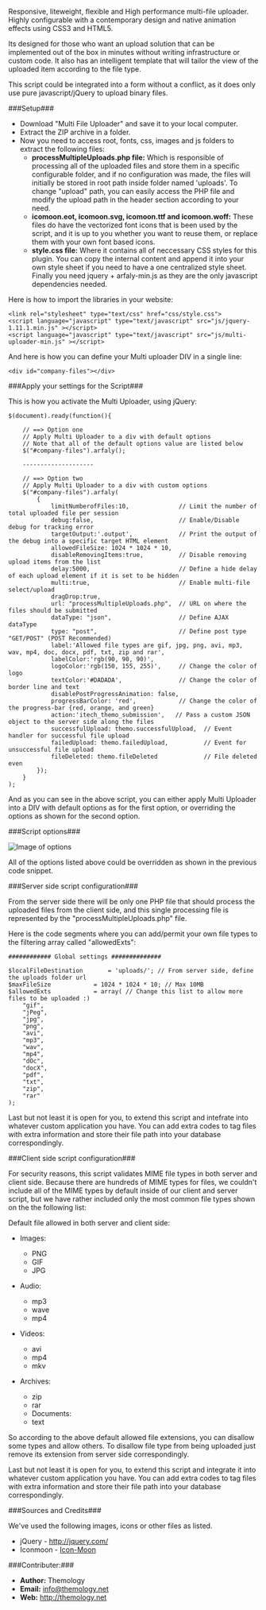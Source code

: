 Responsive, liteweight, flexible and High performance multi-file uploader. Highly configurable with a contemporary design and native animation effects using CSS3 and HTML5.

Its designed for those who want an upload solution that can be implemented out of the box in minutes without writing infrastructure or custom code. It also has an intelligent template that will tailor the view of the uploaded item according to the file type.

This script could be integrated into a form without a conflict, as it does only use pure javascript/jQuery to upload binary files.


###Setup###

* Download "Multi File Uploader" and save it to your local computer.
* Extract the ZIP archive in a folder.
* Now you need to access root, fonts, css, images and js folders to extract the following files:
    * <strong>processMultipleUploads.php file:</strong> Which is responsible of processing all of the uploaded files and store them in a specific configurable folder, and if no configuration was made, the files will initially be stored in root path inside folder named 'uploads'. To change "upload" path, you can easily access the PHP file and modify the upload path in the header section according to your need.
   * <strong>icomoon.eot, icomoon.svg, icomoon.ttf and icomoon.woff:</strong> These files do have the vectorized font icons that is been used by the script, and it is up to you whether you want to reuse them, or replace them with your own font based icons.
   * <strong>style.css file:</strong> Where it contains all of neccessary CSS styles for this plugin. You can copy the internal content and append it into your own style sheet if you need to have a one centralized style sheet.
Finally you need jquery + arfaly-min.js as they are the only javascript dependencies needed.

Here is how to import the libraries in your website:
```
<link rel="stylesheet" type="text/css" href="css/style.css">
<script language="javascript" type="text/javascript" src="js/jquery-1.11.1.min.js" ></script>
<script language="javascript" type="text/javascript" src="js/multi-uploader-min.js" ></script>
```
And here is how you can define your Multi uploader DIV in a single line:

```<div id="company-files"></div>```


###Apply your settings for the Script###

This is how you activate the Multi Uploader, using jQuery:

```
$(document).ready(function(){
     
    // ==> Option one
    // Apply Multi Uploader to a div with default options
    // Note that all of the default options value are listed below
    $("#company-files").arfaly();
                     
    --------------------
     
    // ==> Option two
    // Apply Multi Uploader to a div with custom options
    $("#company-files").arfaly(
        {
            limitNumberofFiles:10,              // Limit the number of total uploaded file per session
            debug:false,                        // Enable/Disable debug for tracking error
            targetOutput:'.output',             // Print the output of the debug into a specific target HTML element
            allowedFileSize: 1024 * 1024 * 10, 
            disableRemovingItems:true,          // Disable removing upload items from the list
            delay:5000,                         // Define a hide delay of each upload element if it is set to be hidden
            multi:true,                         // Enable multi-file select/upload
            dragDrop:true,
            url: "processMultipleUploads.php",  // URL on where the files should be submitted
            dataType: "json",                   // Define AJAX dataType
            type: "post",                       // Define post type "GET/POST" (POST Recommended)
            label:'Allowed file types are gif, jpg, png, avi, mp3, wav, mp4, doc, docx, pdf, txt, zip and rar',
            labelColor:'rgb(90, 90, 90)',
            logoColor:'rgb(150, 155, 255)',     // Change the color of logo
            textColor:'#DADADA',                // Change the color of border line and text
            disablePostProgressAnimation: false,
            progressBarColor: 'red',            // Change the color of the progress-bar {red, orange, and green}
            action:'itech_themo_submission',   // Pass a custom JSON object to the server side along the files
            successfulUpload: themo.successfulUpload,  // Event handler for successful file upload
            failedUpload: themo.failedUpload,          // Event for unsuccessful file upload
            fileDeleted: themo.fileDeleted             // File deleted even
        });
    }
);
```

And as you can see in the above script, you can either apply Multi Uploader into a DIV with default options as for the first option, or overriding the options as shown for the second option.

###Script options###

![Image of options](https://)
					
All of the options listed above could be overridden as shown in the previous code snippet.

###Server side script configuration###

From the server side there will be only one PHP file that should process the uploaded files from the client side, and this single processing file is represented by the "processMultipleUploads.php" file.

Here is the code segments where you can add/permit your own file types to the filtering array called "allowedExts":

```
############ Global settings ##############
 
$localFileDestination       = 'uploads/'; // From server side, define the uploads folder url
$maxFileSize            = 1024 * 1024 * 10; // Max 10MB
$allowedExts            = array( // Change this list to allow more files to be uploaded :)
    "gif",
    "jPeg",
    "jpg",
    "png",
    "avi",
    "mp3",
    "wav",
    "mp4",
    "dOc",
    "docX",
    "pdf",
    "txt",
    "zip",
    "rar"
);
```

Last but not least it is open for you, to extend this script and intefrate into whatever custom application you have. You can add extra codes to tag files with extra information and store their file path into your database correspondingly.

###Client side script configuration###

For security reasons, this script validates MIME file types in both server and client side. Because there are hundreds of MIME types for files, we couldn't include all of the MIME types by default inside of our client and server script, but we have rather included only the most common file types shown on the the following list: 

Default file allowed in both server and client side:

* Images:
    * PNG
    * GIF
    * JPG

* Audio:
    * mp3
    * wave
    * mp4

* Videos:
    * avi
    * mp4
    * mkv

* Archives:
    * zip
    * rar
    * Documents:
    * text

So according to the above default allowed file extensions, you can disallow some types and allow others. To disallow file type from being uploaded just remove its extension from server side correspondingly.

Last but not least it is open for you, to extend this script and integrate it into whatever custom application you have. You can add extra codes to tag files with extra information and store their file path into your database correspondingly.

###Sources and Credits###

We've used the following images, icons or other files as listed.

* jQuery - <a href="http://jquery.com/">http://jquery.com/</a>
* Iconmoon - <a href="http://icomoon.io/">Icon-Moon</a>



###Contributer:###

- **Author:** Themology
- **Email:** info@themology.net
- **Web:** http://themology.net
